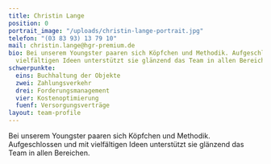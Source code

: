 ```yaml
---
title: Christin Lange
position: 0
portrait_image: "/uploads/christin-lange-portrait.jpg"
telefon: "(03 83 93) 13 79 10"
mail: christin.lange@hgr-premium.de
bio: Bei unserem Youngster paaren sich Köpfchen und Methodik. Aufgeschlossen und mit
  vielfältigen Ideen unterstützt sie glänzend das Team in allen Bereichen.
schwerpunkte:
  eins: Buchhaltung der Objekte
  zwei: Zahlungsverkehr
  drei: Forderungsmanagement
  vier: Kostenoptimierung
  fuenf: Versorgungsverträge
layout: team-profile
---
```


Bei unserem Youngster paaren sich Köpfchen und Methodik.
Aufgeschlossen und mit vielfältigen Ideen unterstützt sie glänzend das Team in allen Bereichen.